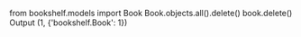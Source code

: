 
from bookshelf.models import Book
Book.objects.all().delete()
book.delete()
Output
  (1, {'bookshelf.Book': 1})